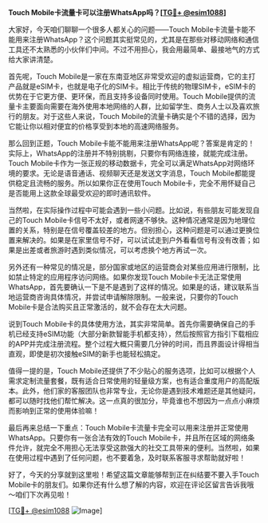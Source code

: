 **Touch Mobile卡流量卡可以注册WhatsApp吗？[[TG💪+ @esim1088](https://t.me/s/esim1088)]**

大家好，今天咱们聊聊一个很多人都关心的问题——Touch Mobile卡流量卡能不能用来注册WhatsApp？这个问题其实挺常见的，尤其是在那些对移动网络和通信工具还不太熟悉的小伙伴们中间。不过不用担心，我会用最简单、最接地气的方式给大家讲清楚。

首先呢，Touch Mobile是一家在东南亚地区非常受欢迎的虚拟运营商，它的主打产品就是eSIM卡，也就是电子化的SIM卡。相比于传统的物理SIM卡，eSIM卡的优势在于它更方便、更环保，而且支持多设备同时使用。Touch Mobile提供的流量卡主要面向需要在海外使用本地网络的人群，比如留学生、商务人士以及喜欢旅行的朋友。对于这些人来说，Touch Mobile的流量卡确实是个不错的选择，因为它能让你以相对便宜的价格享受到本地的高速网络服务。

那么回到正题，Touch Mobile卡能不能用来注册WhatsApp呢？答案是肯定的！实际上，WhatsApp的注册并不特别挑剔，只要你有网络连接，就能完成注册。Touch Mobile卡作为一张正规的移动数据卡，完全可以满足WhatsApp对网络环境的要求。无论是语音通话、视频聊天还是发送文字消息，Touch Mobile都能提供稳定且流畅的服务。所以如果你正在使用Touch Mobile卡，完全不用怀疑自己是否能用上这款全球最受欢迎的即时通讯软件。

当然啦，在实际操作过程中可能会遇到一些小问题。比如说，有些朋友可能发现自己的Touch Mobile卡信号不太好，或者网速不够快。这种情况通常是因为地理位置的关系，特别是在信号覆盖较差的地方。但别担心，这种问题是可以通过更换位置来解决的。如果是在家里信号不好，可以试试走到户外看看信号有没有改善；如果是出差或者旅游时遇到类似情况，可以考虑换个地方再试一次。

另外还有一种常见的情况是，部分国家或地区的运营商会对某些应用进行限制，比如禁止特定的应用程序访问网络。如果你发现Touch Mobile卡无法正常使用WhatsApp，首先要确认一下是不是遇到了这样的情况。如果是的话，建议联系当地运营商咨询具体情况，并尝试申请解除限制。一般来说，只要你的Touch Mobile卡是合法购买且正常激活的，就不会存在太大问题。

说到Touch Mobile卡的具体使用方法，其实非常简单。首先你需要确保自己的手机已经支持eSIM功能（大部分新款智能手机都支持），然后按照官方指引下载相应的APP并完成注册流程。整个过程大概只需要几分钟的时间，而且界面设计得相当直观，即使是初次接触eSIM的新手也能轻松搞定。

值得一提的是，Touch Mobile还提供了不少贴心的服务选项，比如可以根据个人需求定制流量套餐，既有适合日常使用的轻量级方案，也有适合重度用户的高配版本。此外，他们家的客服团队也非常专业，无论你是遇到技术难题还是其他疑问，都可以随时找他们帮忙解决。这一点真的很加分，毕竟谁也不想因为一点点小麻烦而影响到正常的使用体验嘛！

最后再来总结一下重点：Touch Mobile卡流量卡完全可以用来注册并正常使用WhatsApp。只要你有一张合法有效的Touch Mobile卡，并且所在区域的网络条件允许，就完全不用担心无法享受这款强大的社交工具带来的便利。当然啦，如果在使用过程中遇到了任何问题，也不要着急，及时联系客服寻求帮助就好啦！

好了，今天的分享就到这里啦！希望这篇文章能够帮到正在纠结要不要入手Touch Mobile卡的朋友们。如果你还有什么想了解的内容，欢迎在评论区留言告诉我哦～咱们下次再见啦！

[[TG💪+ @esim1088](https://t.me/s/esim1088) ![Image](https://i.postimg.cc/4NQfJmqS/Snipaste-2025-05-13-00-14-12.png)]